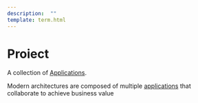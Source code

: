 ```yaml
---
description:  ""
template: term.html
---
```

# Proiect


A collection of [Applications](application). 

Modern architectures are composed of multiple [applications](application) 
that collaborate to achieve business value
